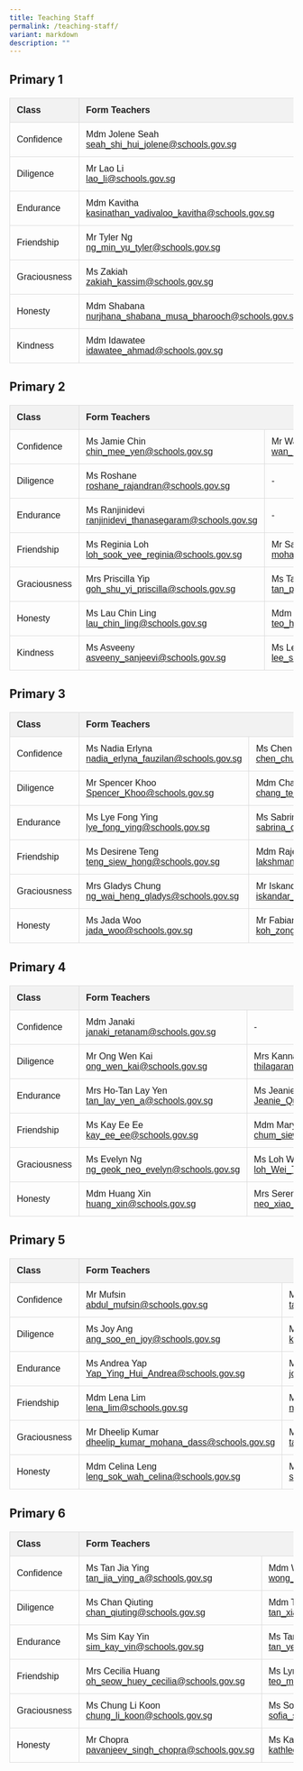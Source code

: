 ```yaml
---
title: Teaching Staff
permalink: /teaching-staff/
variant: markdown
description: ""
---
```

<h2>Primary 1 </h2>

<table>
  <tbody><tr>
    <th>Class</th>
    <th colspan="2">Form Teachers</th>
  </tr>
  <tr>
    <td>Confidence</td>
    <td>
      Mdm Jolene Seah<br>
      <a href="mailto:seah_shi_hui_jolene@schools.gov.sg">seah_shi_hui_jolene@schools.gov.sg</a>
    </td>
    <td>
      Ms Aisyah<br>
      <a href="mailto:irniaisyah_mohamed_ambri@schools.gov.sg">irniaisyah_mohamed_ambri@schools.gov.sg</a>
    </td>
  </tr>
  <tr>
    <td>Diligence</td>
    <td>
      Mr Lao Li<br>
      <a href="mailto:lao_li@schools.gov.sg">lao_li@schools.gov.sg</a>
    </td>
    <td>
      Ms Bernadette Kor<br>
      <a href="mailto:Kor_Hong_Yin_Bernadette@schools.gov.sg">Kor_Hong_Yin_Bernadette@schools.gov.sg</a>
    </td>
  </tr>
  <tr>
    <td>Endurance</td>
    <td>
      Mdm Kavitha<br>
      <a href="mailto:kasinathan_vadivaloo_kavitha@schools.gov.sg">kasinathan_vadivaloo_kavitha@schools.gov.sg</a>
    </td>
    <td>
      Miss Gladys Soh<br>
      <a href="mailto:soh_kang_hwee_gladys@schools.gov.sg">soh_kang_hwee_gladys@schools.gov.sg</a>
    </td>
  </tr>
  <tr>
    <td>Friendship</td>
    <td>
      Mr Tyler Ng<br>
      <a href="mailto:ng_min_yu_tyler@schools.gov.sg">ng_min_yu_tyler@schools.gov.sg</a>
    </td>
    <td>
      Ms Angeles Kee<br>
      <a href="mailto:kee_angeles@schools.gov.sg">kee_angeles@schools.gov.sg</a>
    </td>
  </tr>
  <tr>
    <td>Graciousness</td>
    <td>
      Ms Zakiah<br>
      <a href="mailto:zakiah_kassim@schools.gov.sg">zakiah_kassim@schools.gov.sg</a>
    </td>
    <td>
      Mdm Ler Shiaw Han<br>
      <a href="mailto:Ler_Shiaw_Han@schools.gov.sg">Ler_Shiaw_Han@schools.gov.sg</a>
    </td>
  </tr>
  <tr>
    <td>Honesty</td>
    <td>
      Mdm Shabana<br>
      <a href="mailto:nurjhana_shabana_musa_bharooch@schools.gov.sg">nurjhana_shabana_musa_bharooch@schools.gov.sg</a>
    </td>
    <td>
      Mr Nathaniel Ng<br>
      <a href="mailto:ng_jun_ting_Nathaniel@schools.gov.sg">ng_jun_ting_Nathaniel@schools.gov.sg</a>
    </td>
  </tr>
  <tr>
    <td>Kindness</td>
    <td>
      Mdm Idawatee<br>
      <a href="mailto:idawatee_ahmad@schools.gov.sg">idawatee_ahmad@schools.gov.sg</a>
    </td>
    <td>
      Mdm Bai Yimeng<br>
      <a href="mailto:bai_yimeng@schools.gov.sg">bai_yimeng@schools.gov.sg</a>
    </td>
  </tr>
</tbody></table>









 


  <title>Class Form Teachers</title>
  <style>
    table {
      border-collapse: collapse;
      width: 100%;
      font-family: sans-serif;
    }
    th, td {
      border: 1px solid #ddd;
      padding: 12px;
      text-align: left;
    }
    th {
      background-color: #f2f2f2;
      font-weight: bold;
    }
    h2 {
      margin-bottom: 20px;
    }
  </style>



<h2>Primary 2</h2>

<table>
  <tbody><tr>
    <th>Class</th>
    <th colspan="2">Form Teachers</th>
  </tr>
  <tr>
    <td>Confidence</td>
    <td>
      Ms Jamie Chin<br>
      <a href="mailto:chin_mee_yen@schools.gov.sg">chin_mee_yen@schools.gov.sg</a>
    </td>
    <td>
      Mr Wan Jiajun<br>
      <a href="mailto:wan_jiajun@schools.gov.sg">wan_jiajun@schools.gov.sg</a>
    </td>
  </tr>
  <tr>
    <td>Diligence</td>
    <td>
      Ms Roshane<br>
      <a href="mailto:roshane_rajandran@schools.gov.sg">roshane_rajandran@schools.gov.sg</a>
    </td>
    <td>
      -
    </td>
  </tr>
  <tr>
    <td>Endurance</td>
    <td>
      Ms Ranjinidevi<br>
      <a href="mailto:ranjinidevi_thanasegaram@schools.gov.sg">ranjinidevi_thanasegaram@schools.gov.sg</a>
    </td>
    <td>
      -
    </td>
  </tr>
  <tr>
    <td>Friendship</td>
    <td>
      Ms Reginia Loh<br>
      <a href="mailto:loh_sook_yee_reginia@schools.gov.sg">loh_sook_yee_reginia@schools.gov.sg</a>
    </td>
    <td>
      Mr Saddiq<br>
      <a href="mailto:mohamed_saddiq_b_mohamed@schools.gov.sg">mohamed_saddiq_b_mohamed@schools.gov.sg</a>
    </td>
  </tr>
  <tr>
    <td>Graciousness</td>
    <td>
      Mrs Priscilla Yip<br>
      <a href="mailto:goh_shu_yi_priscilla@schools.gov.sg">goh_shu_yi_priscilla@schools.gov.sg</a>
    </td>
    <td>
      Ms Tan Pin Ru<br>
      <a href="mailto:tan_pin_ru_a@schools.gov.sg">tan_pin_ru_a@schools.gov.sg</a>
    </td>
  </tr>
  <tr>
    <td>Honesty</td>
    <td>
      Ms Lau Chin Ling<br>
      <a href="mailto:lau_chin_ling@schools.gov.sg">lau_chin_ling@schools.gov.sg</a>
    </td>
    <td>
      Mdm Teo Hui Xin<br>
      <a href="mailto:teo_hui_xin@schools.gov.sg">teo_hui_xin@schools.gov.sg</a>
    </td>
  </tr>
  <tr>
    <td>Kindness</td>
    <td>
      Ms Asveeny<br>
      <a href="mailto:asveeny_sanjeevi@schools.gov.sg">asveeny_sanjeevi@schools.gov.sg</a>
    </td>
    <td>
      Ms Lee Seow Yian<br>
      <a href="mailto:lee_seow_yian@schools.gov.sg">lee_seow_yian@schools.gov.sg</a>
    </td>
  </tr>
</tbody></table>










  <title>Class Form Teachers</title>
  <style>
    table {
      border-collapse: collapse;
      width: 100%;
      font-family: sans-serif;
    }
    th, td {
      border: 1px solid #ddd;
      padding: 12px;
      text-align: left;
    }
    th {
      background-color: #f2f2f2;
      font-weight: bold;
    }
    h2 {
      margin-bottom: 20px;
    }
  </style>



<h2>Primary 3</h2>

<table>
  <tbody><tr>
    <th>Class</th>
    <th colspan="2">Form Teachers</th>
  </tr>
  <tr>
    <td>Confidence</td>
    <td>
      Ms Nadia Erlyna<br>
      <a href="mailto:nadia_erlyna_fauzilan@schools.gov.sg">nadia_erlyna_fauzilan@schools.gov.sg</a>
    </td>
    <td>
      Ms Chen Chueh Ching<br>
      <a href="mailto:chen_chueh_ching@schools.gov.sg">chen_chueh_ching@schools.gov.sg</a>
    </td>
  </tr>
  <tr>
    <td>Diligence</td>
    <td>
      Mr Spencer Khoo <br>
			<a href="mailto:Spencer_Khoo@schools.gov.sg">Spencer_Khoo@schools.gov.sg</a>
    </td>
    <td>
      Mdm Chang Te Fang<br>
      <a href="mailto:chang_te_fang@schools.gov.sg">chang_te_fang@schools.gov.sg</a>
    </td>
  </tr>
  <tr>
    <td>Endurance</td>
    <td>
      Ms Lye Fong Ying<br>
      <a href="mailto:lye_fong_ying@schools.gov.sg">lye_fong_ying@schools.gov.sg</a>
    </td>
    <td>
      Ms Sabrina Choo<br>
      <a href="mailto:sabrina_choo_pei_hoon_a@schools.gov.sg">sabrina_choo_pei_hoon_a@schools.gov.sg</a>
    </td>
  </tr>
  <tr>
    <td>Friendship</td>
    <td>
      Ms Desirene Teng<br>
      <a href="mailto:teng_siew_hong@schools.gov.sg">teng_siew_hong@schools.gov.sg</a>
    </td>
    <td>
      Mdm Rajes<br>
      <a href="mailto:lakshmanan_rajeswari@schools.gov.sg">lakshmanan_rajeswari@schools.gov.sg</a>
    </td>
  </tr>
  <tr>
    <td>Graciousness</td>
    <td>
      Mrs Gladys Chung<br>
      <a href="mailto:ng_wai_heng_gladys@schools.gov.sg">ng_wai_heng_gladys@schools.gov.sg</a>
    </td>
    <td>
      Mr Iskandar<br>
      <a href="mailto:iskandar_dzulkarnain_b_isnin@schools.gov.sg">iskandar_dzulkarnain_b_isnin@schools.gov.sg</a>
    </td>
  </tr>
  <tr>
    <td>Honesty</td>
    <td>
      Ms Jada Woo<br>
      <a href="mailto:jada_woo@schools.gov.sg">jada_woo@schools.gov.sg</a>
    </td>
    <td>
      Mr Fabian Koh<br>
      <a href="mailto:koh_zong_cheng_fabian@schools.gov.sg">koh_zong_cheng_fabian@schools.gov.sg</a>
    </td>
  </tr>
</tbody></table>













  <title>Class Form Teachers</title>
  <style>
    table {
      border-collapse: collapse;
      width: 100%;
      font-family: sans-serif;
    }
    th, td {
      border: 1px solid #ddd;
      padding: 12px;
      text-align: left;
    }
    th {
      background-color: #f2f2f2;
      font-weight: bold;
    }
    h2 {
      margin-bottom: 20px;
    }
  </style>



<h2>Primary 4</h2>

<table>
  <tbody><tr>
    <th>Class</th>
    <th colspan="2">Form Teachers</th>
  </tr>
  <tr>
    <td>Confidence</td>
    <td>
      Mdm Janaki<br>
      <a href="mailto:janaki_retanam@schools.gov.sg">janaki_retanam@schools.gov.sg</a>
    </td>
    <td>
      -
    </td>
  </tr>
  <tr>
    <td>Diligence</td>
    <td>
      Mr Ong Wen Kai<br>
      <a href="mailto:ong_wen_kai@schools.gov.sg">ong_wen_kai@schools.gov.sg</a>
    </td>
    <td>
      Mrs Kannan<br>
      <a href="mailto:thilagarani_kannan@schools.gov.sg">thilagarani_kannan@schools.gov.sg</a>
    </td>
  </tr>
  <tr>
    <td>Endurance</td>
    <td>
      Mrs Ho-Tan Lay Yen<br>
      <a href="mailto:tan_lay_yen_a@schools.gov.sg">tan_lay_yen_a@schools.gov.sg</a>
    </td>
    <td>
      Ms Jeanie Quek<br>
      <a href="mailto:Jeanie_Quek_Jun_Li@schools.gov.sg">Jeanie_Quek_Jun_Li@schools.gov.sg</a>
    </td>
  </tr>
  <tr>
    <td>Friendship</td>
    <td>
      Ms Kay Ee Ee<br>
      <a href="mailto:kay_ee_ee@schools.gov.sg">kay_ee_ee@schools.gov.sg</a>
    </td>
    <td>
      Mdm Mary Chum<br>
      <a href="mailto:chum_siew_yun_mary@schools.gov.sg">chum_siew_yun_mary@schools.gov.sg</a>
    </td>
  </tr>
  <tr>
    <td>Graciousness</td>
    <td>
      Ms Evelyn Ng<br>
      <a href="mailto:ng_geok_neo_evelyn@schools.gov.sg">ng_geok_neo_evelyn@schools.gov.sg</a>
    </td>
    <td>
      Ms Loh Wei Ting<br>
      <a href="mailto:loh_Wei_Ting_A@schools.gov.sg">loh_Wei_Ting_A@schools.gov.sg</a>
    </td>
  </tr>
  <tr>
    <td>Honesty</td>
    <td>
      Mdm Huang Xin<br>
      <a href="mailto:huang_xin@schools.gov.sg">huang_xin@schools.gov.sg</a>
    </td>
    <td>
      Mrs Serene Lee<br>
      <a href="mailto:neo_xiao_ling_serene@schools.gov.sg">neo_xiao_ling_serene@schools.gov.sg</a>
    </td>
  </tr>
</tbody></table>













  <title>Class Form Teachers</title>
  <style>
    table {
      border-collapse: collapse;
      width: 100%;
      font-family: sans-serif;
    }
    th, td {
      border: 1px solid #ddd;
      padding: 12px;
      text-align: left;
    }
    th {
      background-color: #f2f2f2;
      font-weight: bold;
    }
    h2 {
      margin-bottom: 20px;
    }
  </style>



<h2>Primary 5</h2>

<table>
  <tbody><tr>
    <th>Class</th>
    <th colspan="2">Form Teachers</th>
  </tr>
  <tr>
    <td>Confidence</td>
    <td>
      Mr Mufsin<br>
      <a href="mailto:abdul_mufsin@schools.gov.sg">abdul_mufsin@schools.gov.sg</a>
    </td>
    <td>
      Ms Tay Ruiqi<br>
      <a href="mailto:tay_ruiqi@schools.gov.sg">tay_ruiqi@schools.gov.sg</a>
    </td>
  </tr>
  <tr>
    <td>Diligence</td>
    <td>
      Ms Joy Ang<br>
      <a href="mailto:ang_soo_en_joy@schools.gov.sg">ang_soo_en_joy@schools.gov.sg</a>
    </td>
    <td>
      Ms Karen Chin<br>
      <a href="mailto:karen_chin_kar_wen@schools.gov.sg">karen_chin_kar_wen@schools.gov.sg</a>
    </td>
  </tr>
  <tr>
    <td>Endurance</td>
    <td>
      Ms Andrea Yap<br>
			<a href="mailto:Yap_Ying_Hui_Andrea@schools.gov.sg">Yap_Ying_Hui_Andrea@schools.gov.sg</a>
    </td>
    <td>
      Mr Joseph Yuan<br>
      <a href="mailto:joseph_yuan_weijie@schools.gov.sg">joseph_yuan_weijie@schools.gov.sg</a>
    </td>
  </tr>
  <tr>
    <td>Friendship</td>
    <td>
      Mdm Lena Lim<br>
      <a href="mailto:lena_lim@schools.gov.sg">lena_lim@schools.gov.sg</a>
    </td>
    <td>
      Ms Sherlyn Ng<br>
      <a href="mailto:ng_wee_hua@schools.gov.sg">ng_wee_hua@schools.gov.sg</a>
    </td>
  </tr>
  <tr>
    <td>Graciousness</td>
    <td>
      Mr Dheelip Kumar<br>
      <a href="mailto:dheelip_kumar_mohana_dass@schools.gov.sg">dheelip_kumar_mohana_dass@schools.gov.sg</a>
    </td>
    <td>
      Mrs Sheila Chan<br>
      <a href="mailto:tay_sock_hwee_sheila@schools.gov.sg">tay_sock_hwee_sheila@schools.gov.sg</a>
    </td>
  </tr>
  <tr>
    <td>Honesty</td>
    <td>
      Mdm Celina Leng<br>
      <a href="mailto:leng_sok_wah_celina@schools.gov.sg">leng_sok_wah_celina@schools.gov.sg</a>
    </td>
    <td>
      Ms Emily Seow<br>
      <a href="mailto:seow_pei_suan_emily@schools.gov.sg">seow_pei_suan_emily@schools.gov.sg</a>
    </td>
  </tr>
</tbody></table>




<h2>Primary 6</h2>

<table>
  <tbody><tr>
    <th>Class</th>
    <th colspan="2">Form Teachers</th>
  </tr>
  <tr>
    <td>Confidence</td>
    <td>
      Ms Tan Jia Ying<br>
      <a href="mailto:tan_jia_ying_a@schools.gov.sg">tan_jia_ying_a@schools.gov.sg</a>
    </td>
    <td>
      Mdm Wong Ching Yee<br>
      <a href="mailto:wong_ching_yee@schools.gov.sg">wong_ching_yee@schools.gov.sg</a>
    </td>
  </tr>
  <tr>
    <td>Diligence</td>
    <td>
      Ms Chan Qiuting<br>
      <a href="mailto:chan_qiuting@schools.gov.sg">chan_qiuting@schools.gov.sg</a>
    </td>
    <td>
      Mdm Tan Xiao Jing<br>
      <a href="mailto:tan_xiao_jing@schools.gov.sg">tan_xiao_jing@schools.gov.sg</a>
    </td>
  </tr>
  <tr>
    <td>Endurance</td>
    <td>
      Ms Sim Kay Yin<br>
      <a href="mailto:sim_kay_yin@schools.gov.sg">sim_kay_yin@schools.gov.sg</a>
    </td>
    <td>
      Ms Tan Yee Li<br>
      <a href="mailto:tan_yee_li@schools.gov.sg">tan_yee_li@schools.gov.sg</a>
    </td>
  </tr>
  <tr>
    <td>Friendship</td>
    <td>
      Mrs Cecilia Huang<br>
      <a href="mailto:oh_seow_huey_cecilia@schools.gov.sg">oh_seow_huey_cecilia@schools.gov.sg</a>
    </td>
    <td>
      Ms Lynn Teo<br>
      <a href="mailto:teo_mei_ling_lynn@schools.gov.sg">teo_mei_ling_lynn@schools.gov.sg</a>
    </td>
  </tr>
  <tr>
    <td>Graciousness</td>
    <td>
      Ms Chung Li Koon<br>
      <a href="mailto:chung_li_koon@schools.gov.sg">chung_li_koon@schools.gov.sg</a>
    </td>
    <td>
      Ms Sofia<br>
      <a href="mailto:sofia_samri@schools.gov.sg">sofia_samri@schools.gov.sg</a>
    </td>
  </tr>
  <tr>
    <td>Honesty</td>
    <td>
      Mr Chopra<br>
      <a href="mailto:pavanjeev_singh_chopra@schools.gov.sg">pavanjeev_singh_chopra@schools.gov.sg</a>
    </td>
    <td>
      Ms Kathleen Lee<br>
      <a href="mailto:kathleen_lee_mui_hwa_a@schools.gov.sg">kathleen_lee_mui_hwa_a@schools.gov.sg</a>
    </td>
  </tr>
</tbody></table>